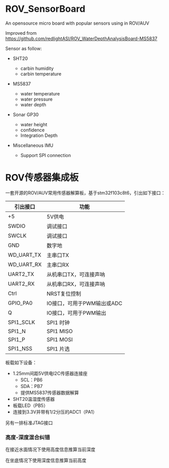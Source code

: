# ROV_SensorBoard

An opensource micro board with popular sensors using in ROV/AUV

Improved from https://github.com/redlightASl/ROV_WaterDepthAnalysisBoard-MS5837

Sensor as follow:

* SHT20
    * carbin humidity
    * carbin temperature
* MS5837
    * water temperature
    * water pressure
    * water depth
* Sonar GP30
    * water height
    * confidence
    * Integration Depth

* Miscellaneous IMU
    * Support SPI connection


# ROV传感器集成板

一套开源的ROV/AUV常用传感器解算板，基于stm32f103c8t6，引出如下接口：

| 引出接口   | 功能                       |
| ---------- | -------------------------- |
| +5         | 5V供电                     |
| SWDIO      | 调试接口                   |
| SWCLK      | 调试接口                   |
| GND        | 数字地                     |
| WD_UART_TX | 主串口TX                   |
| WD_UART_RX | 主串口RX                   |
| UART2_TX   | 从机串口TX，可连接声呐     |
| UART2_RX   | 从机串口RX，可连接声呐     |
| Ctrl       | NRST复位控制               |
| GPIO_PA0   | IO接口，可用于PWM输出或ADC |
| Q          | IO接口，可用于PWM输出      |
| SPI1_SCLK  | SPI1 时钟                  |
| SPI1_N     | SPI1 MISO                  |
| SPI1_P     | SPI1 MOSI                  |
| SPI1_NSS   | SPI1 片选                  |

板载如下设备：

- 1.25mm间距5V供电I2C传感器连接座
    - SCL：PB6
    - SDA：PB7
    - 提供MS5837传感器数据解算
- SHT20温湿度传感器
- 板载LED（PB5）
- 连接到3.3V并带有1/2分压的ADC1（PA1）

另有一排标准JTAG接口

### 高度-深度混合纠错

在接近水面情况下使用高度信息推算当前深度

在坐底情况下使用深度信息推算当前高度
